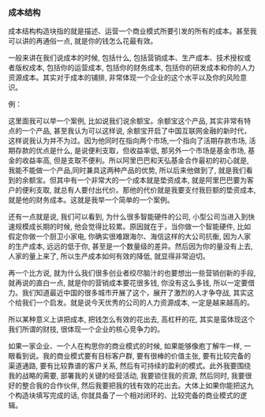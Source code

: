 ### 成本结构

成本结构构造块指的就是描述、运营一个商业模式所要引发的所有的成本。甚至我可以讲的再通俗一点, 就是你的钱怎么花最有效。

一般来讲在我们说成本的时候, 包括什么, 包括营销成本、生产成本、技术授权或者版权成本, 包括你的运营成本, 包括你的财务成本, 包括你的研发成本和你的人力资源成本。其实对于成本的铺排, 非常体现一个企业的这个水平以及你的风险意识。

例：

这里面我可以举一个案例, 比如说我们说余额宝。余额宝这个产品, 其实非常有特点的一个产品, 甚至我认为可以这样说, 余额宝开启了中国互联网金融的新时代，这样说我认为并不为过。因为他同时在指向两个市场,一个指向了活期存款市场, 活期存款的优点是什么, 是说便利支取，但收益率低, 那另外一个市场是基金市场, 基金的收益率高, 但是支取不便利。所以阿里巴巴和天弘基金合作最初的初心就是, 我能不能做一个产品,同时兼具这两种产品的优势, 所以后来他做到了, 就是我们看到的余额宝。但其中有一个非常大的一个成本就是垫资成本, 就是阿里巴巴要为客户的便利支取, 就总有人要付出代价。那他的代价就是我要支付我巨额的垫资成本, 就是他的财务成本。这就是我举一个简单的一个案例。

还有一点就是说, 我们可以看到, 为什么很多智能硬件的公司, 小型公司当进入到快速规模成长期的时候, 他会觉得比较累。原因就在于，当你做一个智能硬件, 比如假定你做一个厨卫小家电, 你确实很难跟海尔、海信这样的大公司抗衡, 因为人家的生产成本, 远远的低于你, 甚至是一个数量级的差异。然后因为你的量没有上去,人家的量上来了, 所以生产成本如何有效的降低, 就显得非常迫切。

再一个比方说, 就为什么我们很多创业者绞尽脑汁的也要想出一些营销创新的手段, 就再说的直白一点, 就是你的营销成本要花很多钱, 你没有这么多钱, 所以一定要借力。我们知道最近中国的很多城市开展了这个，展开了激烈的人才争夺战, 其实这个给我们一个启发。就是说今天优秀的公司的人力资源成本, 一定是越来越高的。

所以某种意义上讲把成本, 把钱怎么有效的花出去, 高杠杆的花, 其实是蛮体现这个我们所谓的财技, 很体现一个企业的核心竞争力的。

如果一家企业、一个人在构思你的商业模式的时候, 如果能够像庖丁解牛一样, 一眼看到说。我的商业模式要有目标客户群, 要有很棒的价值主张, 要有比较完备的渠道通路, 要有比较靠谱的客户关系, 然后有可持续的盈利的模式。此外我要围绕我的战略的需要, 部署我的关键的经营活动, 我要锁住我的资源, 然后同时, 我要很好的整合我的合作伙伴, 然后我要把我的钱有效的花出去。大体上如果你能把这九个构造块填写完成的话, 你就具备了一个相对闭环的、比较完备的商业模式的逻辑。

